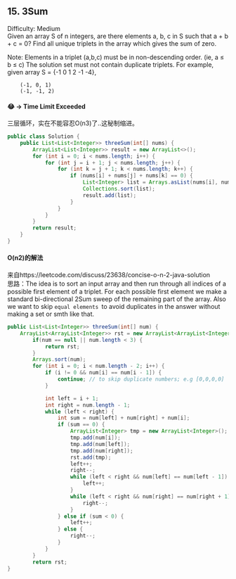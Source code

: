 ## 15. 3Sum
Difficulty: Medium  
Given an array S of n integers, are there elements a, b, c in S such that a + b + c = 0? Find all unique triplets in the array which gives the sum of zero.

Note:
Elements in a triplet (a,b,c) must be in non-descending order. (ie, a ≤ b ≤ c)
The solution set must not contain duplicate triplets.
    For example, given array S = {-1 0 1 2 -1 -4},

```   A solution set is:
    (-1, 0, 1)
    (-1, -1, 2)
```

#### 😂 -> Time Limit Exceeded 
三层循环，实在不能容忍O(n3)了..这秘制缩进。
```java  
public class Solution {
    public List<List<Integer>> threeSum(int[] nums) {
        ArrayList<List<Integer>> result = new ArrayList<>();
        for (int i = 0; i < nums.length; i++) {
            for (int j = i + 1; j < nums.length; j++) {
                for (int k = j + 1; k < nums.length; k++) {
                    if (nums[i] + nums[j] + nums[k] == 0) {
                        List<Integer> list = Arrays.asList(nums[i], nums[j], nums[k]);
                        Collections.sort(list);
                        result.add(list);
                    }
                }
            }
        }
        return result;
    }
}
```

#### O(n2)的解法  
来自https://leetcode.com/discuss/23638/concise-o-n-2-java-solution  
思路：The idea is to sort an input array and then run through all indices of a possible first element of a triplet. For each possible first element we make a standard bi-directional 2Sum sweep of the remaining part of the array. Also we want to skip `equal elements `to avoid duplicates in the answer without making a set or smth like that.
```java
public List<List<Integer>> threeSum(int[] num) {
    ArrayList<ArrayList<Integer>> rst = new ArrayList<ArrayList<Integer>>();
        if(num == null || num.length < 3) {
            return rst;
        }
        Arrays.sort(num);
        for (int i = 0; i < num.length - 2; i++) {
            if (i != 0 && num[i] == num[i - 1]) {
                continue; // to skip duplicate numbers; e.g [0,0,0,0]
            }

            int left = i + 1;
            int right = num.length - 1;
            while (left < right) {
                int sum = num[left] + num[right] + num[i];
                if (sum == 0) {
                    ArrayList<Integer> tmp = new ArrayList<Integer>();
                    tmp.add(num[i]);
                    tmp.add(num[left]);
                    tmp.add(num[right]);
                    rst.add(tmp);
                    left++;
                    right--;
                    while (left < right && num[left] == num[left - 1]) { // to skip duplicates
                        left++;
                    }
                    while (left < right && num[right] == num[right + 1]) { // to skip duplicates
                        right--;
                    }
                } else if (sum < 0) {
                    left++;
                } else {
                    right--;
                }
            }
        }
        return rst;
}
```